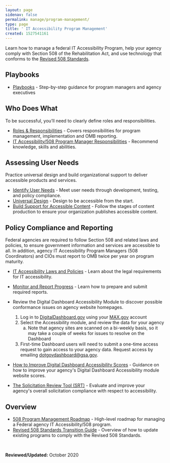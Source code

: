 ```yaml
---
layout: page
sidenav: false
permalink: manage/program-management/
type: page
title: ' IT Accessibility Program Management'
created: 1527541161
---
```


Learn how to manage a federal IT Accessibility Program, help your agency comply with Section 508 of the Rehabilitation Act, and use technology that conforms to the [Revised 508 Standards][1].

## Playbooks

  * [Playbooks][2] - Step-by-step guidance for program managers and agency executives

## Who Does What

To be successful, you’ll need to clearly define roles and responsibilities.

  * [Roles & Responsibilities][3] - Covers responsibilities for program management, implementation and OMB reporting.
  * [IT Accessibility/508 Program Manager Responsibilities][4] - Recommend knowledge, skills and abilities.

## Assessing User Needs

Practice universal design and build organizational support to deliver accessible products and services.

  * [Identify User Needs][5] - Meet user needs through development, testing, and policy compliance.
  * [Universal Design][6] - Design to be accessible from the start.
  * [Build Support for Accessible Content][7] - Follow the stages of content production to ensure your organization publishes accessible content.

## Policy Compliance and Reporting

Federal agencies are required to follow Section 508 and related laws and policies, to ensure government information and services are accessible to all. In addition, agency IT Accessibility Program Managers (508 Coordinators) and CIOs must report to OMB twice per year on program maturity.

  * [IT Accessibility Laws and Policies][8] - Learn about the legal requirements for IT accessibility.
  * [Monitor and Report Progress][9] - Learn how to prepare and submit required reports.
  * Review the Digital Dashboard Accessibility Module to discover possible conformance issues on agency website homepages. <ol style="list-style-type:decimal">
      <li>
        Log in to <a href="http://DigitalDashboard.gov">DigitalDashboard.gov</a> using your <a href="http://MAX.gov">MAX.gov</a> account
      </li>
      <li>
        Select the Accessibility module, and review the data for your agency <ol style="list-style-type:lower-alpha">
          <li>
            Note that agency sites are scanned on a bi-weekly basis, so it may take a couple of weeks for issues to resolve on the Dashboard
          </li>
        </ol>
      </li>
      
      <li>
        First-time Dashboard users will need to submit a one-time access request to gain access to your agency data. Request access by emailing <a href="mailto:dotgovdashboard@gsa.gov">dotgovdashboard@gsa.gov</a>.
      </li>
    </ol>

  * [How to Improve Digital Dashboard Accessibility Scores][10] - Guidance on how to improve your agency's Digital Dashboard Accessibility module website scores.&nbsp;
  * [The Solicitation Review Tool (SRT)][11] - Evaluate and improve your agency's overall solicitation compliance with respect to accessibility.

## Overview

  * [508 Program Management Roadmap][12] - High-level roadmap for managing a Federal agency IT Accessibility/508 program.
  * [Revised 508 Standards Transition Guide][13] - Overview of how to update existing programs to comply with the Revised 508 Standards.

&nbsp;

**Reviewed/Updated:** October 2020

&nbsp;

 [1]: https://www.access-board.gov/guidelines-and-standards/communications-and-it/about-the-ict-refresh/final-rule/text-of-the-standards-and-guidelines
 [2]: https://section508.gov/tools/playbooks/
 [3]: /manage/roles
 [4]: http://section508.gov/manage/program-manager-responsibilities
 [5]: /manage/identify-user-needs
 [6]: /create/universal-design
 [7]: /manage/support-accessible-content
 [8]: /manage/laws-and-policies
 [9]: /manage/reporting
 [10]: /manage/improve-digital-dashboard-scores
 [11]: /buy/solicitation-review-tool
 [12]: /manage/program-roadmap
 [13]: /manage/laws-and-policies/quick-reference-guide
